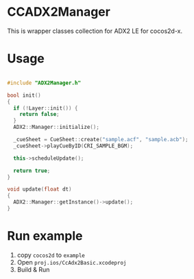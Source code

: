 # CCADX2Manager

This is wrapper classes collection for ADX2 LE for cocos2d-x.

# Usage

```cpp

#include "ADX2Manager.h"

bool init()
{
  if (!Layer::init()) {
    return false;
  }
  ADX2::Manager::initialize();

  _cueSheet = CueSheet::create("sample.acf", "sample.acb");
  _cueSheet->playCueByID(CRI_SAMPLE_BGM);

  this->scheduleUpdate();

  return true;
}

void update(float dt)
{
  ADX2::Manager::getInstance()->update();
}

```

# Run example

1. copy `cocos2d` to `example`
2. Open `proj.ios/CcAdx2Basic.xcodeproj`
3. Build & Run
